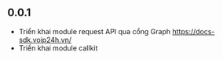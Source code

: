## 0.0.1

* Triển khai module request API qua cổng Graph https://docs-sdk.voip24h.vn/
* Triển khai module callkit